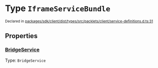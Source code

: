 # Type `IframeServiceBundle`
<sub>Declared in [packages/sdk/client/dist/types/src/packlets/client/service-definitions.d.ts:31]()</sub>





## Properties
### [BridgeService]()
Type: <code>BridgeService</code>
